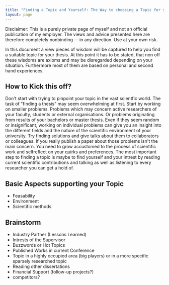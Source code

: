 ```yaml
---
title: "Finding a Topic and Yourself: The Way to choosing a Topic for your PhD Thesis"
layout: page
---
```


Disclaimer: This is a purely private page of myself and not an official
publication of my employer. The views and advice presented here are
therefore completely nonbinding -- in any direction. Use at your own
risk.

In this document a view pieces of wisdom will be captured to help you find a suitable topic for your thesis.
At this point it has to be stated, that non off these wisdoms are axioms and may be disregarded depending on your situation.
Furthermore most of them are based on personal and second hand experiences.

## How to Kick this off?

Don't start with trying to pinpoint your topic in the vast scientfic world. The task of "finding a thesis" may seem overwhelming at first. Start by working on smaller problems. Problems which may concern active researchers of your faculty, students or external organisations. Or problems originating from results of your bachelors or master thesis. Even if they seem random or insignificant, working on individual problems can give you an insight into the different fields and the nature of the scientific environment of your university. Try finding solutions and give talks about them to collaborators or colleagues. If you really publish a paper about those problems isn't the main concern. You need to grow accustomed to the process of scientific work and selfreflect on your quirks and preferences.
The most important step to finding a topic is maybe to find yourself and your intrest by reading current scientific contributions and talking as well as listening to every researcher you can get a hold of.

## Basic Aspects supporting your Topic

- Feasability
- Environment
- Scientific methods

## Brainstorm

- Industry Partner (Lessons Learned)
- Intrests of the  Supervisor
- Buzzwords or Hot Topics
- Published Works in current Conference
- Topic in a highly occupied area (big players) or in a more specific sparsely researched topic
- Reading other dissertations
- Financial Support (follow-up projects?)
- competitors?